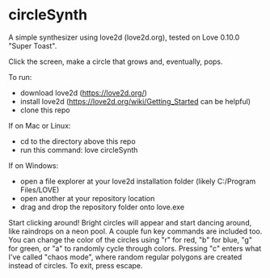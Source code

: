 circleSynth
===========

A simple synthesizer using love2d (love2d.org), tested on Love 0.10.0 "Super Toast".

Click the screen, make a circle that grows and, eventually, pops.

To run:
- download love2d (https://love2d.org/)
- install love2d (https://love2d.org/wiki/Getting_Started can be helpful)
- clone this repo

If on Mac or Linux:
- cd to the directory above this repo
- run this command: love circleSynth

If on Windows:
- open a file explorer at your love2d installation folder (likely C:/Program Files/LOVE)
- open another at your repository location
- drag and drop the repository folder onto love.exe

Start clicking around! Bright circles will appear and start dancing around,
like raindrops on a neon pool.
A couple fun key commands are included too. You can change the color of the circles using "r" for red, "b" for blue, "g" for green, or "a" to randomly cycle through colors. 
Pressing "c" enters what I've called "chaos mode", where random regular polygons are created instead of circles.
To exit, press escape.
